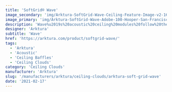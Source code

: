 ```yaml
---
title: 'SoftGrid® Wave'
image_secondary: 'img/Arktura-SoftGrid-Wave-Ceiling-Feature-Image-v2-1600x1600.png'
image_primary: 'img/Arktura-SoftGrid-Wave-Adobe-100-Hooper-San-Francisco-CA_WEB_3-scaled.jpg'
description: 'Wave%u2019s%20acoustic%20ceiling%20modules%20follow%20their%20namesake%20and%20create%20a%20wave%20pattern%20that%20flows%20easily%20across%20your%20ceiling.%20You%20can%20have%20a%20wave%20that%20encompasses%20a%20whole%20room%20or%20just%20a%20small%20area%2C%20thanks%20to%20the%20easy%20connection%20of%20the%20modules.%20And%20with%20our%20Soft%20Sound%AE%20material%2C%20you%20can%20get%20acoustic%20support%20right%20where%20you%20want%20it.%20And%20now%2C%A0for%20larger%20jobs%2C%A0with%20the%20addition%20of%A0SoftGrid%AE%20Max%20options%2C%A0you%20can%20do%20it%20all%20while%A0maximizing%20value%A0and%A0minimizing%20the%20impact%20on%20the%20environment.'
designer: 'Arktura'
subtitle: 'Wave'
href: 'https://arktura.com/product/softgrid-wave/'
tags:
  - 'Arktura'
  - 'Acoustic'
  - 'Ceiling Baffles'
  - 'Ceiling Clouds'
category: 'Ceiling Clouds'
manufacturer: 'Arktura'
slug: '/manufacturers/arktura/ceiling-clouds/arktura-soft-grid-wave'
date: '2021-02-17'
---
```


